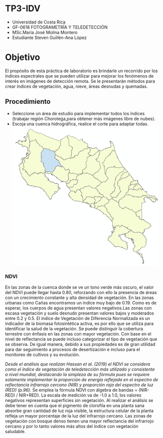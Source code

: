 # TP3-IDV
- Universidad de Costa Rica 
- GF-0618 FOTOGRAMETRÍA Y TELEDETECCIÓN
- MSc.María José Molina Montero
- Estudiante Steven Guillén-Ana López  
# Objetivo 
El propósito de esta práctica de laboratorio es brindarle un recorrido por los índices espectrales que se pueden utilizar para mejorar los fenómenos de interés en imágenes de detección remota. Se le presentarán métodos para crear índices de vegetación, agua, nieve, áreas desnudas y quemadas.

## Procedimiento
- Seleccione un área de estudio para implementar todos los índices (trabajar región
Chorotega,para obtener más imágenes libre de nubes).
- Escoja una cuenca hidrográfica, realice el corte para adaptar todas.
![](Bebedero.png)

### NDVI


En las zonas de la cuenca donde se ve un tono verde más oscuro, el valor del NDVI puede llegar hasta 0.80, reforzando con ello la presencia de áreas con un crecimiento constante y alta densidad de vegetación. En las zonas urbanas como Cañas encontramos un índice muy bajo de 0.19. Como es de esperar, los cuerpos de agua presentan valores negativos.Las zonas con escasa vegetación y suelo desnudo presentan valores bajos y moderados entre 0.2 y 0.5.
El índice de Vegetación de Diferencia Normalizada es un indicador de la biomasa fotosintética activa, es por ello que se utiliza para identificar la salud de la vegetación. Se puede distinguir la cobertura terrestre con énfasis en las zonas con mayor vegetación. Con base en el nivel de reflectancia se puede incluso categorizar el tipo de vegetación que se observa. De igual manera, debido a sus propiedades es de gran utilidad para dar seguimiento a procesos de desertización e incluso para el monitoreo de cultivos y su evolución.
>
*Desde el análisis que realizan Hassan et al. (2019) el NDVI se considera como el índice de vegetación de teledetección más utilizado y consistente a nivel mundial, destacando la simpleza de su fórmula pues se requiere solamente implementar la proporción de energía reflejada en el espectro de reflectancia infrarrojo cercano (NIR) y proporción roja del espectro de luz (RED) (p.96).*
Se emplea la fórmula NDVI con álgebra de bandas = (NIR-RED) / NIR+RED). La escala de medición va de -1.0 a 1.0, los valores negativos representan superficies sin vegetación.
Al realizar el análisis se debe tener en cuenta que el pigmento de clorofila en una planta sana absorbe gran cantidad de luz roja visible, la estructura celular de la planta refleja un mayor porcentaje de la luz del infrarrojo cercano. Las zonas de vegetación con bosque denso tienen una mayor reflectancia del infrarrojo cercano y por lo tanto valores más altos del índice con vegetación saludable. 

